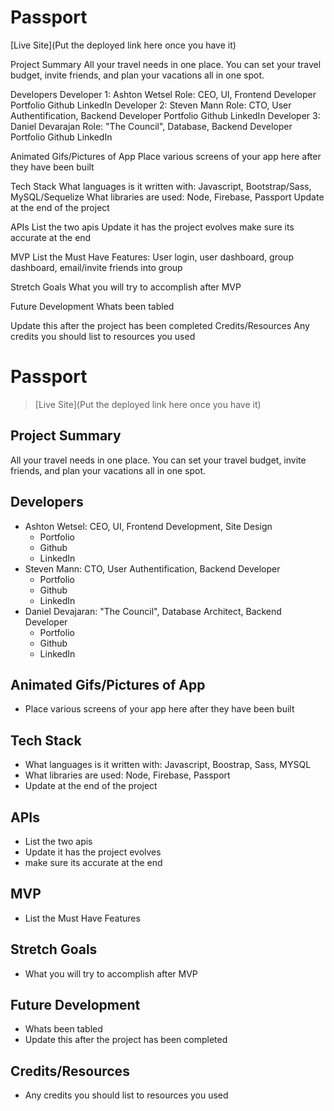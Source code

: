 # Passport

[Live Site](Put the deployed link here once you have it)

Project Summary
All your travel needs in one place. You can set your travel budget, invite friends, and plan your vacations all in one spot. 

Developers
Developer 1: Ashton Wetsel 
Role: CEO, UI, Frontend Developer
Portfolio
Github
LinkedIn
Developer 2: Steven Mann
Role: CTO, User Authentification, Backend Developer
Portfolio
Github
LinkedIn
Developer 3: Daniel Devarajan
Role: "The Council", Database, Backend Developer
Portfolio
Github
LinkedIn

Animated Gifs/Pictures of App
Place various screens of your app here after they have been built

Tech Stack
What languages is it written with: Javascript, Bootstrap/Sass, MySQL/Sequelize
What libraries are used: Node, Firebase, Passport
Update at the end of the project

APIs
List the two apis
Update it has the project evolves
make sure its accurate at the end

MVP
List the Must Have Features: User login, user dashboard, group dashboard, email/invite friends into group

Stretch Goals
What you will try to accomplish after MVP

Future Development
Whats been tabled

Update this after the project has been completed
Credits/Resources
Any credits you should list to resources you used




# Passport

> [Live Site](Put the deployed link here once you have it)

## Project Summary

All your travel needs in one place. You can set your travel budget, invite friends, and plan your vacations all in one spot. 

## Developers

- Ashton Wetsel: CEO, UI, Frontend Development, Site Design  
  - Portfolio
  - Github
  - LinkedIn
- Steven Mann: CTO, User Authentification, Backend Developer
  - Portfolio
  - Github
  - LinkedIn
- Daniel Devajaran: "The Council", Database Architect, Backend Developer
  - Portfolio
  - Github
  - LinkedIn

## Animated Gifs/Pictures of App

- Place various screens of your app here after they have been built

## Tech Stack

- What languages is it written with: Javascript, Boostrap, Sass, MYSQL
- What libraries are used: Node, Firebase, Passport
- Update at the end of the project

## APIs

- List the two apis
- Update it has the project evolves
- make sure its accurate at the end

## MVP

- List the Must Have Features

## Stretch Goals

- What you will try to accomplish after MVP

## Future Development

- Whats been tabled
- Update this after the project has been completed

## Credits/Resources

- Any credits you should list to resources you used
